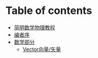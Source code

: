 # Table of contents

* [简明数学物理教程](README.md)
* [编者序](bian-zhe-xu.md)
* [数学部分](shu-xue-bu-fen/README.md)
  * [Vector向量/矢量](shu-xue-bu-fen/vector-xiang-liang-shi-liang.md)
